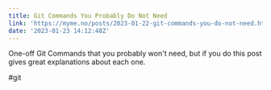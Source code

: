 ```yaml
---
title: Git Commands You Probably Do Not Need
link: 'https://myme.no/posts/2023-01-22-git-commands-you-do-not-need.html'
date: '2023-01-23 14:12:48Z'
---
```


﻿One-off Git Commands that you probably won't need, but if you do this post gives great explanations about each one.

﻿#git
